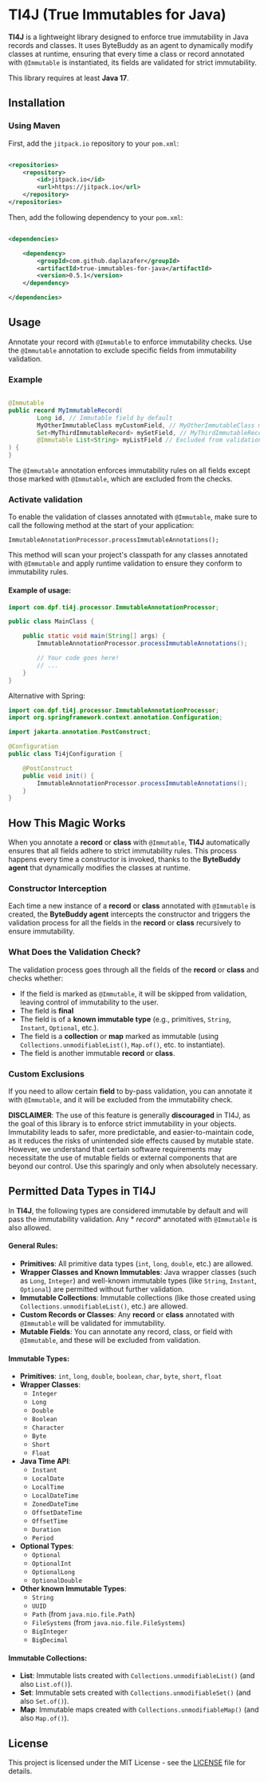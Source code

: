 # TI4J (True Immutables for Java)

**TI4J** is a lightweight library designed to enforce true immutability in Java records and classes. It uses ByteBuddy
as an agent to dynamically modify classes at runtime, ensuring that every time a class or record annotated with
`@Immutable` is instantiated, its fields are validated for strict immutability.

This library requires at least **Java 17**.

## Installation

### Using Maven

First, add the `jitpack.io` repository to your `pom.xml`:

```xml

<repositories>
    <repository>
        <id>jitpack.io</id>
        <url>https://jitpack.io</url>
    </repository>
</repositories>
```

Then, add the following dependency to your `pom.xml`:

```xml

<dependencies>

    <dependency>
        <groupId>com.github.daplazafer</groupId>
        <artifactId>true-immutables-for-java</artifactId>
        <version>0.5.1</version>
    </dependency>

</dependencies>
```

## Usage

Annotate your record with `@Immutable` to enforce immutability checks. Use the `@Immutable` annotation to exclude
specific fields from immutability validation.

### Example

```java

@Immutable
public record MyImmutableRecord(
        Long id, // Immutable field by default
        MyOtherImmutableClass myCustomField, // MyOtherImmutableClass must be Immutable
        Set<MyThirdImmutableRecord> mySetField, // MyThirdImmutableRecord must be Immutable too
        @Immutable List<String> myListField // Excluded from validation
) {
}
```

The `@Immutable` annotation enforces immutability rules on all fields except those marked with `@Immutable`, which are
excluded from the checks.

### Activate validation

To enable the validation of classes annotated with `@Immutable`, make sure to call the following method at the start of
your application:

```
ImmutableAnnotationProcessor.processImmutableAnnotations();
```

This method will scan your project's classpath for any classes annotated with `@Immutable` and apply runtime validation
to ensure they conform to immutability rules.

#### Example of usage:

```java
import com.dpf.ti4j.processor.ImmutableAnnotationProcessor;

public class MainClass {

    public static void main(String[] args) {
        ImmutableAnnotationProcessor.processImmutableAnnotations();

        // Your code goes here!
        // ...
    }
}
```

Alternative with Spring:

```java
import com.dpf.ti4j.processor.ImmutableAnnotationProcessor;
import org.springframework.context.annotation.Configuration;

import jakarta.annotation.PostConstruct;

@Configuration
public class Ti4jConfiguration {

    @PostConstruct
    public void init() {
        ImmutableAnnotationProcessor.processImmutableAnnotations();
    }
}
```

## How This Magic Works

When you annotate a **record** or **class** with `@Immutable`, **TI4J** automatically ensures that all fields adhere to
strict immutability rules. This process happens every time a constructor is invoked, thanks to the **ByteBuddy agent**
that dynamically modifies the classes at runtime.

### Constructor Interception

Each time a new instance of a **record** or **class** annotated with `@Immutable` is created, the **ByteBuddy agent**
intercepts the constructor and triggers the validation process for all the fields in the **record** or **class**
recursively to ensure immutability.

### What Does the Validation Check?

The validation process goes through all the fields of the **record** or **class** and checks whether:

- If the field is marked as `@Immutable`, it will be skipped from validation, leaving control of immutability to the
  user.
- The field is **final**
- The field is of a **known immutable type** (e.g., primitives, `String`, `Instant`, `Optional`, etc.).
- The field is a **collection** or **map** marked as immutable (using `Collections.unmodifiableList()`, `Map.of()`, etc.
  to instantiate).
- The field is another immutable **record** or **class**.

### Custom Exclusions

If you need to allow certain **field** to by-pass validation, you can annotate it with `@Immutable`, and it will be
excluded from the immutability check.

**DISCLAIMER**: The use of this feature is generally **discouraged** in TI4J, as the goal of this library is to enforce
strict immutability in your objects. Immutability leads to safer, more predictable, and easier-to-maintain code, as it
reduces the risks of unintended side effects caused by mutable state.
However, we understand that certain software requirements may necessitate the use of mutable fields or external
components that are beyond our control. Use this sparingly and only when absolutely necessary.

## Permitted Data Types in TI4J

In **TI4J**, the following types are considered immutable by default and will pass the immutability validation. Any *
*record** annotated with `@Immutable` is also allowed.

#### General Rules:

- **Primitives**: All primitive data types (`int`, `long`, `double`, etc.) are allowed.
- **Wrapper Classes and Known Immutables**: Java wrapper classes (such as `Long`, `Integer`) and well-known immutable
  types (like `String`, `Instant`, `Optional`) are permitted without further validation.
- **Immutable Collections**: Immutable collections (like those created using `Collections.unmodifiableList()`, etc.) are
  allowed.
- **Custom Records or Classes**: Any **record** or **class** annotated with `@Immutable` will be validated for
  immutability.
- **Mutable Fields**: You can annotate any record, class, or field with `@Immutable`, and these will be excluded from
  validation.

#### Immutable Types:

- **Primitives**: `int`, `long`, `double`, `boolean`, `char`, `byte`, `short`, `float`
- **Wrapper Classes**:
    - `Integer`
    - `Long`
    - `Double`
    - `Boolean`
    - `Character`
    - `Byte`
    - `Short`
    - `Float`
- **Java Time API**:
    - `Instant`
    - `LocalDate`
    - `LocalTime`
    - `LocalDateTime`
    - `ZonedDateTime`
    - `OffsetDateTime`
    - `OffsetTime`
    - `Duration`
    - `Period`
- **Optional Types**:
    - `Optional`
    - `OptionalInt`
    - `OptionalLong`
    - `OptionalDouble`
- **Other known Immutable Types**:
    - `String`
    - `UUID`
    - `Path` (from `java.nio.file.Path`)
    - `FileSystems` (from `java.nio.file.FileSystems`)
    - `BigInteger`
    - `BigDecimal`

#### Immutable Collections:

- **List**: Immutable lists created with `Collections.unmodifiableList()` (and also `List.of()`).
- **Set**: Immutable sets created with `Collections.unmodifiableSet()` (and also `Set.of()`).
- **Map**: Immutable maps created with `Collections.unmodifiableMap()` (and also `Map.of()`).

## License

This project is licensed under the MIT License - see the [LICENSE](./LICENSE) file for details.